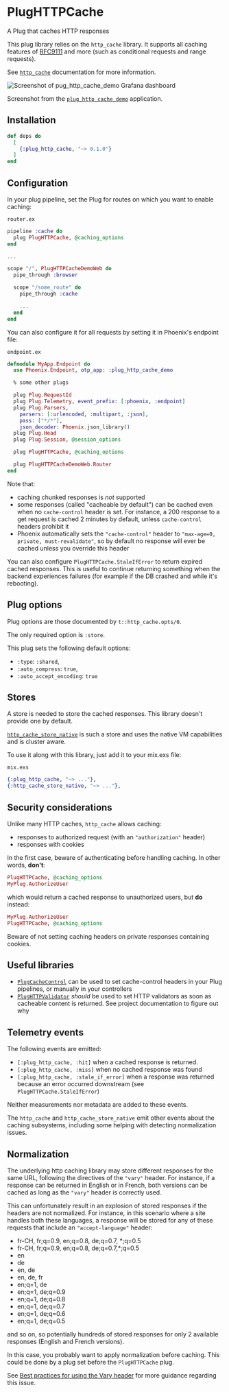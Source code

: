 # PlugHTTPCache

A Plug that caches HTTP responses

This plug library relies on the `http_cache` library. It supports all caching
features of [RFC9111](https://datatracker.ietf.org/doc/html/rfc9111) and more
(such as conditional requests and range requests).

See [`http_cache`](https://hexdocs.pm/http_cache/) documentation for more information.

![Screenshot of pug_http_cache_demo Grafana dashboard](https://raw.githubusercontent.com/tanguilp/plug_http_cache/master/media/grafana.png)

Screenshot from the [`plug_http_cache_demo`](https://github.com/tanguilp/plug_http_cache_demo)
application.

## Installation

```elixir
def deps do
  [
    {:plug_http_cache, "~> 0.1.0"}
  ]
end
```

## Configuration

In your plug pipeline, set the Plug for routes on which you want to enable caching:

`router.ex`

```elixir
pipeline :cache do
  plug PlugHTTPCache, @caching_options
end

...

scope "/", PlugHTTPCacheDemoWeb do
  pipe_through :browser

  scope "/some_route" do
    pipe_through :cache

    ...
  end
end
```

You can also configure it for all requests by setting it in Phoenix's endpoint
file:

`endpoint.ex`

```elixir
defmodule MyApp.Endpoint do
  use Phoenix.Endpoint, otp_app: :plug_http_cache_demo

  % some other plugs

  plug Plug.RequestId
  plug Plug.Telemetry, event_prefix: [:phoenix, :endpoint]
  plug Plug.Parsers,
    parsers: [:urlencoded, :multipart, :json],
    pass: ["*/*"],
    json_decoder: Phoenix.json_library()
  plug Plug.Head
  plug Plug.Session, @session_options

  plug PlugHTTPCache, @caching_options

  plug PlugHTTPCacheDemoWeb.Router
end
```

Note that:
- caching chunked responses is *not* supported
- some responses (called "cacheable by default") can be cached even when no
`cache-control` header is set. For instance, a 200 response to a get request is
cached 2 minutes by default, unless `cache-control` headers prohibit it
- Phoenix automatically sets the `"cache-control"` header to
`"max-age=0, private, must-revalidate"`, so by default no response will ever
be cached unless you override this header

You can also configure `PlugHTTPCache.StaleIfError` to return expired cached responses.
This is useful to continue returning something when the backend experiences failures
(for example if the DB crashed and while it's rebooting).

## Plug options

Plug options are those documented by `t::http_cache.opts/0`.

The only required option is `:store`.

This plug sets the following default options:
- `:type`: `:shared`,
- `:auto_compress`: `true`,
- `:auto_accept_encoding`: `true`

## Stores

A store is needed to store the cached responses. This library doesn't provide
one by default.

[`http_cache_store_native`](https://github.com/tanguilp/http_cache_store_native)
is such a store and uses the native VM capabilities and is cluster aware.

To use it along with this library, just add it to your mix.exs file:

`mix.exs`

```elixir
{:plug_http_cache, "~> ..."},
{:http_cache_store_native, "~> ..."},
```

## Security considerations

Unlike many HTTP caches, `http_cache` allows caching:
- responses to authorized request (with an `"authorization"` header)
- responses with cookies

In the first case, beware of authenticating before handling caching. In
other words, **don't**:

```elixir
PlugHTTPCache, @caching_options
MyPlug.AuthorizeUser
```

which would return a cached response to unauthorized users, but **do** instead:

```elixir
MyPlug.AuthorizeUser
PlugHTTPCache, @caching_options
```

Beware of not setting caching headers on private responses containing cookies.

## Useful libraries

- [`PlugCacheControl`](https://github.com/krasenyp/plug_cache_control) can be used
to set cache-control headers in your Plug pipelines, or manually in your controllers
- [`PlugHTTPValidator`](https://github.com/tanguilp/plug_http_validator) *should* be used
to set HTTP validators as soon as cacheable content is returned. See project
documentation to figure out why

## Telemetry events

The following events are emitted:
- `[:plug_http_cache, :hit]` when a cached response is returned.
- `[:plug_http_cache, :miss]` when no cached response was found
- `[:plug_http_cache, :stale_if_error]` when a response was returned because an error
occurred downstream (see `PlugHTTPCache.StaleIfError`)

Neither measurements nor metadata are added to these events.

The `http_cache` and `http_cache_store_native` emit other events about
the caching subsystems, including some helping with detecting normalization issues.

## Normalization

The underlying http caching library may store different responses for the same URL,
following the directives of the `"vary"` header. For instance, if a response can
be returned in English or in French, both versions can be cached as long as the
`"vary"` header is correctly used.

This can unfortunately result in an explosion of stored responses if the headers
are not normalized. For instance, in this scenario where a site handles both these
languages, a response will be stored for any of these requests that include an
`"accept-language"` header:
- fr-CH, fr;q=0.9, en;q=0.8, de;q=0.7, *;q=0.5
- fr-CH, fr;q=0.9, en;q=0.8, de;q=0.7,*;q=0.5
- en
- de
- en, de
- en, de, fr
- en;q=1, de
- en;q=1, de;q=0.9
- en;q=1, de;q=0.8
- en;q=1, de;q=0.7
- en;q=1, de;q=0.6
- en;q=1, de;q=0.5

and so on, so potentially hundreds of stored responses for only 2 available
responses (English and French versions).

In this case, you probably want to apply normalization before caching. This
could be done by a plug set before the `PlugHTTPCache` plug.

See [Best practices for using the Vary header](https://www.fastly.com/blog/best-practices-using-vary-header)
for more guidance regarding this issue.
